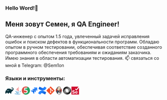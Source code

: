 ### Hello Word!👋

## Меня зовут Семен, я QA Engineer!

QA-инженер с опытом 1.5 года, увлеченный задачей исправления ошибок и поиском дефектов в функциональности программ.
Обладаю опытом в ручном тестировании, обеспечивая соответствие созданного программного обеспечения требованиям и ожиданиям заказчика. 
Имею знания в области автоматизации тестирования.
📫 связаться со мной в Telegram: @Sem1on

### Языки и инструменты:

<img align="left" alt="gradle" width="26px" src="https://github.com/devicons/devicon/blob/master/icons/gradle/gradle-original.svg">
<img align="left" alt="java" width="26px" src="https://github.com/devicons/devicon/blob/master/icons/java/java-original.svg">
<img align="left" alt="junit" width="26px" src="https://github.com/devicons/devicon/blob/master/icons/junit/junit-original.svg">
<img align="left" alt="jira" width="26px" src="https://github.com/devicons/devicon/blob/master/icons/jira/jira-original.svg">
<img align="left" alt="confluence" width="26px" src="https://github.com/devicons/devicon/blob/master/icons/confluence/confluence-original.svg">
<img align="left" alt="git" width="26px" src="https://github.com/devicons/devicon/blob/master/icons/git/git-original.svg">
<img align="left" alt="jenkins" width="26px" src="https://github.com/devicons/devicon/blob/master/icons/jenkins/jenkins-original.svg">
<img align="left" alt="json" width="26px" src="https://github.com/devicons/devicon/blob/master/icons/json/json-original.svg">
<img align="left" alt="selenium" width="26px" src="https://github.com/devicons/devicon/blob/master/icons/selenium/selenium-original.svg">

